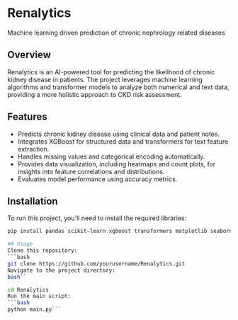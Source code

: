 # Renalytics

Machine learning driven prediction of chronic nephrology related diseases

## Overview
Renalytics is an AI-powered tool for predicting the likelihood of chronic kidney disease in patients. The project leverages machine learning algorithms and transformer models to analyze both numerical and text data, providing a more holistic approach to CKD risk assessment.

## Features
- Predicts chronic kidney disease using clinical data and patient notes.
- Integrates XGBoost for structured data and transformers for text feature extraction.
- Handles missing values and categorical encoding automatically.
- Provides data visualization, including heatmaps and count plots, for insights into feature correlations and distributions.
- Evaluates model performance using accuracy metrics.

## Installation
To run this project, you'll need to install the required libraries:

```bash
pip install pandas scikit-learn xgboost transformers matplotlib seaborn numpy```

## Usage
Clone this repository:
```bash
git clone https://github.com/yourusername/Renalytics.git
Navigate to the project directory:
bash``

cd Renalytics
Run the main script:
```bash
python main.py```
